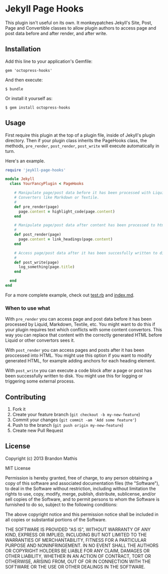 # Jekyll Page Hooks

This plugin isn't useful on its own. It monkeypatches Jekyll's Site, Post, Page and Convertible classes to allow plugin authors to access page and post data before and after render, and after write. 

## Installation

Add this line to your application's Gemfile:

    gem 'octopress-hooks'

And then execute:

    $ bundle

Or install it yourself as:

    $ gem install octopress-hooks

## Usage

First require this plugin at the top of a plugin file, inside of Jekyll's plugin directory. Then if your plugin class inherits the PageHooks class, the methods, `pre_render`, `post_render`, `post_write` will execute automatically in turn.

Here's an example.

```ruby
require 'jeykll-page-hooks'

module Jekyll
  class YourFancyPlugin < PageHooks

    # Manipulate page/post data before it has been processed with Liquid or
    # Converters like Markdown or Textile.
    #
    def pre_render(page)
      page.content = highlight_code(page.content)
    end

    # Manipulate page/post data after content has been processed to html.
    #
    def post_render(page)
      page.content = link_headings(page.content)
    end

    # Access page/post data after it has been succesfully written to disk.
    #
    def post_write(page)
      log_something(page.title)
    end

  end
end
```

For a more complete example, check out [test.rb](test/_plugins/test.rb) and [index.md](test/index.md).

### When to use what

With `pre_render` you can access page and post data before it has been
processed by Liquid, Markdown, Textile, etc. You might want to do this if your
plugin requires text which conflicts with some content convertors. This way
you can replace that content with the correctly generated HTML before Liquid
or other convertors sees it.

With `post_render` you can access pages and posts after it has been proccessed into HTML. You might use this option if you want to modify generated HTML, for example adding anchors for each heading element.

With `post_write` you can execute a code block after a page or post has been
successfully written to disk. You might use this for logging or triggering
some external process.

## Contributing

1. Fork it
2. Create your feature branch (`git checkout -b my-new-feature`)
3. Commit your changes (`git commit -am 'Add some feature'`)
4. Push to the branch (`git push origin my-new-feature`)
5. Create new Pull Request

## License

Copyright (c) 2013 Brandon Mathis

MIT License

Permission is hereby granted, free of charge, to any person obtaining
a copy of this software and associated documentation files (the
"Software"), to deal in the Software without restriction, including
without limitation the rights to use, copy, modify, merge, publish,
distribute, sublicense, and/or sell copies of the Software, and to
permit persons to whom the Software is furnished to do so, subject to
the following conditions:

The above copyright notice and this permission notice shall be
included in all copies or substantial portions of the Software.

THE SOFTWARE IS PROVIDED "AS IS", WITHOUT WARRANTY OF ANY KIND,
EXPRESS OR IMPLIED, INCLUDING BUT NOT LIMITED TO THE WARRANTIES OF
MERCHANTABILITY, FITNESS FOR A PARTICULAR PURPOSE AND
NONINFRINGEMENT. IN NO EVENT SHALL THE AUTHORS OR COPYRIGHT HOLDERS BE
LIABLE FOR ANY CLAIM, DAMAGES OR OTHER LIABILITY, WHETHER IN AN ACTION
OF CONTRACT, TORT OR OTHERWISE, ARISING FROM, OUT OF OR IN CONNECTION
WITH THE SOFTWARE OR THE USE OR OTHER DEALINGS IN THE SOFTWARE.

